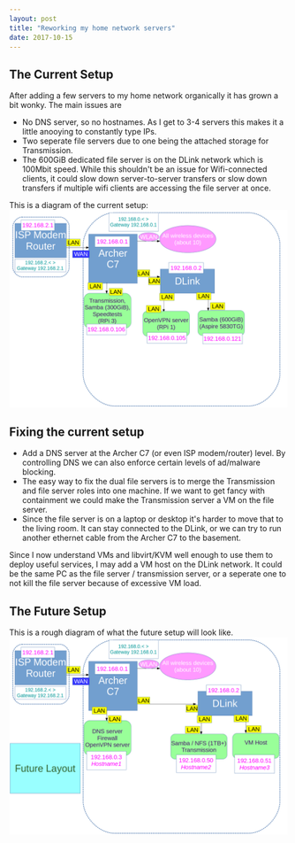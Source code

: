 ```yaml
---
layout: post
title: "Reworking my home network servers"
date: 2017-10-15
---
```


## The Current Setup
After adding a few servers to my home network organically it has grown a bit wonky.
The main issues are
- No DNS server, so no hostnames. As I get to 3-4 servers this makes it a little anooying to constantly type IPs.
- Two seperate file servers due to one being the attached storage for Transmission. 
- The 600GiB dedicated file server is on the DLink network which is 100Mbit speed. While this shouldn't be an issue for Wifi-connected clients, it could slow down server-to-server transfers or slow down transfers if multiple wifi clients are accessing the file server at once.

This is a diagram of the current setup:
![Home Network](https://github.com/SuperThunder/SuperThunder.github.io/blob/master/content/HomeNetwork/NetworkDiagram_2017-10-15.png "Current Home Network (3 servers)")

## Fixing the current setup
- Add a DNS server at the Archer C7 (or even ISP modem/router) level. By controlling DNS we can also enforce certain levels of ad/malware blocking.
- The easy way to fix the dual file servers is to merge the Transmission and file server roles into one machine. If we want to get fancy with containment we could make the Transmission server a VM on the file server.
- Since the file server is on a laptop or desktop it's harder to move that to the living room. It can stay connected to the DLink, or we can try to run another ethernet cable from the Archer C7 to the basement.

Since I now understand VMs and libvirt/KVM well enough to use them to deploy useful services, I may add a VM host on the DLink network. It could be the same PC as the file server / transmission server, or a seperate one to not kill the file server because of excessive VM load.

## The Future Setup
This is a rough diagram of what the future setup will look like.
![Future Home Network](https://github.com/SuperThunder/SuperThunder.github.io/blob/master/content/HomeNetwork/NetworkDiagramFuture_2017-10-15.png "Home Network after planned changes (2 or 3 servers)")
